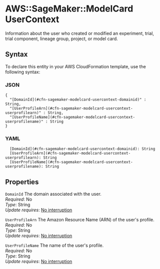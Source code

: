 # AWS::SageMaker::ModelCard UserContext<a name="aws-properties-sagemaker-modelcard-usercontext"></a>

Information about the user who created or modified an experiment, trial, trial component, lineage group, project, or model card\.

## Syntax<a name="aws-properties-sagemaker-modelcard-usercontext-syntax"></a>

To declare this entity in your AWS CloudFormation template, use the following syntax:

### JSON<a name="aws-properties-sagemaker-modelcard-usercontext-syntax.json"></a>

```
{
  "[DomainId](#cfn-sagemaker-modelcard-usercontext-domainid)" : String,
  "[UserProfileArn](#cfn-sagemaker-modelcard-usercontext-userprofilearn)" : String,
  "[UserProfileName](#cfn-sagemaker-modelcard-usercontext-userprofilename)" : String
}
```

### YAML<a name="aws-properties-sagemaker-modelcard-usercontext-syntax.yaml"></a>

```
  [DomainId](#cfn-sagemaker-modelcard-usercontext-domainid): String
  [UserProfileArn](#cfn-sagemaker-modelcard-usercontext-userprofilearn): String
  [UserProfileName](#cfn-sagemaker-modelcard-usercontext-userprofilename): String
```

## Properties<a name="aws-properties-sagemaker-modelcard-usercontext-properties"></a>

`DomainId` <a name="cfn-sagemaker-modelcard-usercontext-domainid"></a>
The domain associated with the user\.  
_Required_: No  
_Type_: String  
_Update requires_: [No interruption](https://docs.aws.amazon.com/AWSCloudFormation/latest/UserGuide/using-cfn-updating-stacks-update-behaviors.html#update-no-interrupt)

`UserProfileArn` <a name="cfn-sagemaker-modelcard-usercontext-userprofilearn"></a>
The Amazon Resource Name \(ARN\) of the user's profile\.  
_Required_: No  
_Type_: String  
_Update requires_: [No interruption](https://docs.aws.amazon.com/AWSCloudFormation/latest/UserGuide/using-cfn-updating-stacks-update-behaviors.html#update-no-interrupt)

`UserProfileName` <a name="cfn-sagemaker-modelcard-usercontext-userprofilename"></a>
The name of the user's profile\.  
_Required_: No  
_Type_: String  
_Update requires_: [No interruption](https://docs.aws.amazon.com/AWSCloudFormation/latest/UserGuide/using-cfn-updating-stacks-update-behaviors.html#update-no-interrupt)
